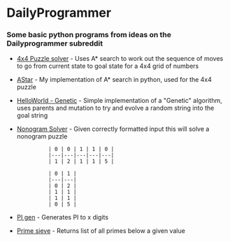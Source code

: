# DailyProgrammer

### Some basic python programs from ideas on the Dailyprogrammer subreddit 


* [4x4 Puzzle solver](https://github.com/Deathridge/DailyProgrammer/blob/master/4x4Puzzle.py) - Uses A* search to work out the sequence of moves to go from current state to goal state for a 4x4 grid of numbers
* [AStar](https://github.com/Deathridge/DailyProgrammer/blob/master/AStar.py) - My implementation of A* search in python, used for the 4x4 puzzle
* [HelloWorld - Genetic](https://github.com/Deathridge/DailyProgrammer/blob/master/HelloWorld-Genetic.py) - Simple implementation of a "Genetic" algorithm, uses parents and mutation to try and evolve a random string into the goal string
* [Nonogram Solver](https://github.com/Deathridge/DailyProgrammer/blob/master/Nonogram-Solver.py) - Given correctly formatted input this will solve a nonogram puzzle

                | 0 | 0 | 1 | 1 | 0 |
                |---|---|---|---|---|
                | 1 | 2 | 1 | 1 | 5 |
                
                | 0 | 1 |
                |---|---|
                | 0 | 2 |
                | 1 | 1 |
                | 1 | 1 |
                | 0 | 5 |
                
* [PI gen](https://github.com/Deathridge/DailyProgrammer/blob/master/pigen.py) - Generates PI to x digits
* [Prime sieve](https://github.com/Deathridge/DailyProgrammer/blob/master/primeSieve.py) - Returns list of all primes below a given value

